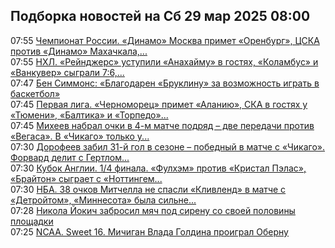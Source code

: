 <h2>Подборка новостей на Сб 29 мар 2025 08:00</h2><!--2025-03-29 07:55:00-->
<div class="rssn table">
  <span class="smaller gray hspace">07:55</span> <a class="nodecor" href="https://www.sports.ru/football/1116685230-chempionat-rossii-lokomotiv-v-gostyax-u-krylev-zenit-spartak-i-krasnod.html?">Чемпионат России. «Динамо» Москва примет «Оренбург», ЦСКА против «Динамо» Махачкала,...</a>
</div>
<div class="rssn table">
  <span class="smaller gray hspace">07:55</span> <a class="nodecor" href="https://www.sports.ru/hockey/1116685791-nxl-kolambus-primet-vankuver-karolina-protiv-monrealya.html?">НХЛ. «Рейнджерс» уступили «Анахайму» в гостях, «Коламбус» и «Ванкувер» сыграли 7:6,...</a>
</div>
<div class="rssn table">
  <span class="smaller gray hspace">07:47</span> <a class="nodecor" href="https://www.sports.ru/basketball/1116686452-ben-simmons-blagodaren-bruklinu-za-vozmozhnost-igrat-v-basketbol.html?">Бен Симмонс: «Благодарен «Бруклину» за возможность играть в баскетбол»</a>
</div>
<div class="rssn table">
  <span class="smaller gray hspace">07:45</span> <a class="nodecor" href="https://www.sports.ru/football/1116686455-pervaya-liga-chernomorecz-primet-alaniyu-ska-v-gostyax-u-tyumeni-balti.html?">Первая лига. «Черноморец» примет «Аланию», СКА в гостях у «Тюмени», «Балтика» и «Торпедо»...</a>
</div>
<div class="rssn table">
  <span class="smaller gray hspace">07:45</span> <a class="nodecor" href="https://www.sports.ru/hockey/1116686453-mixeev-nabral-ochki-v-4-m-matche-podryad-dve-peredachi-protiv-vegasa-v.html?">Михеев набрал очки в 4-м матче подряд – две передачи против «Вегаса». В «Чикаго» только у...</a>
</div>
<div class="rssn table">
  <span class="smaller gray hspace">07:30</span> <a class="nodecor" href="https://www.sports.ru/hockey/1116686447-dorofeev-zabil-31-j-gol-v-sezone-pobednyj-v-matche-s-chikago-forvard-d.html?">Дорофеев забил 31-й гол в сезоне – победный в матче с «Чикаго». Форвард делит с Гертлом...</a>
</div>
<div class="rssn table">
  <span class="smaller gray hspace">07:30</span> <a class="nodecor" href="https://www.sports.ru/football/1116686451-kubok-anglii-1-4-finala-fulxem-protiv-kristal-pelas-brajton-sygraet-s-.html?">Кубок Англии. 1/4 финала. «Фулхэм» против «Кристал Пэлас», «Брайтон» сыграет с «Ноттингем...</a>
</div>
<div class="rssn table">
  <span class="smaller gray hspace">07:30</span> <a class="nodecor" href="https://www.sports.ru/basketball/1116686071-nba-detrojt-primet-klivlend-minnesota-sygraet-s-finiksom-i-drugie-matc.html?">НБА. 38 очков Митчелла не спасли «Кливленд» в матче с «Детройтом», «Миннесота» была сильне...</a>
</div>
<div class="rssn table">
  <span class="smaller gray hspace">07:28</span> <a class="nodecor" href="https://www.sports.ru/basketball/1116686446-nikola-jokich-zabrosil-myach-pod-sirenu-so-svoej-poloviny-ploshhadki.html?">Никола Йокич забросил мяч под сирену со своей половины площадки</a>
</div>
<div class="rssn table">
  <span class="smaller gray hspace">07:25</span> <a class="nodecor" href="https://www.sports.ru/basketball/1116686079-ncaa-sweet-16-michigan-vlada-goldina-vstretitsya-s-obernom.html?">NCAA. Sweet 16. Мичиган Влада Голдина проиграл Оберну</a>
</div>